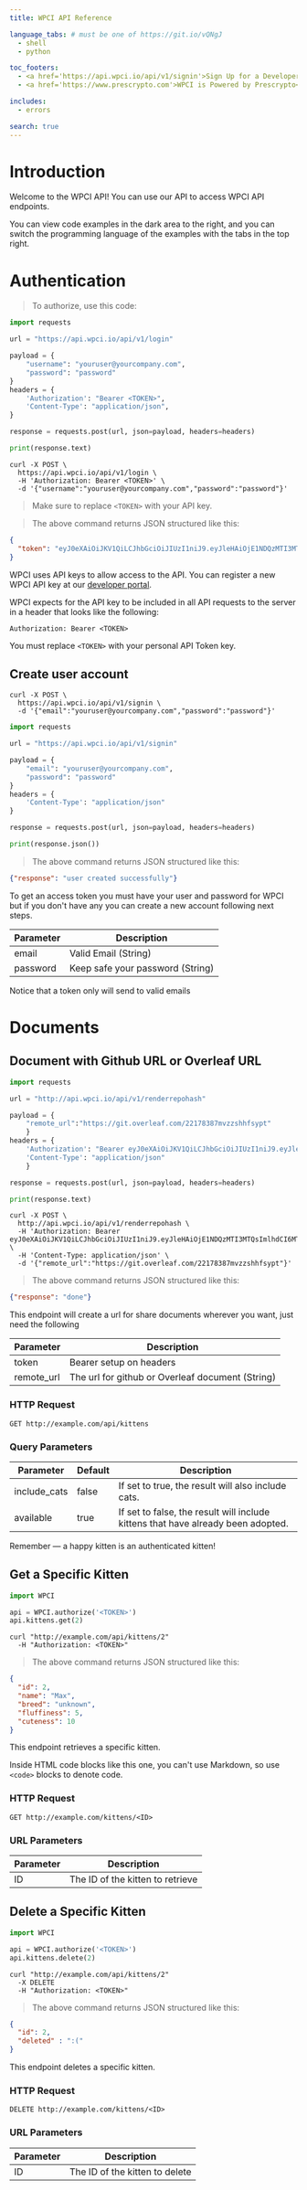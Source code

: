 ```yaml
---
title: WPCI API Reference

language_tabs: # must be one of https://git.io/vQNgJ
  - shell
  - python

toc_footers:
  - <a href='https://api.wpci.io/api/v1/signin'>Sign Up for a Developer Key</a>
  - <a href='https://www.prescrypto.com'>WPCI is Powered by Prescrypto</a>

includes:
  - errors

search: true
---
```


# Introduction

Welcome to the WPCI API! You can use our API to access WPCI API endpoints.

You can view code examples in the dark area to the right, and you can switch the programming language of the examples with the tabs in the top right.


# Authentication

> To authorize, use this code:

```python
import requests

url = "https://api.wpci.io/api/v1/login"

payload = {
    "username": "youruser@yourcompany.com",
    "password": "password"
}
headers = {
    'Authorization': "Bearer <TOKEN>",
    'Content-Type': "application/json",
}

response = requests.post(url, json=payload, headers=headers)

print(response.text)
```

```shell
curl -X POST \
  https://api.wpci.io/api/v1/login \
  -H 'Authorization: Bearer <TOKEN>' \
  -d '{"username":"youruser@yourcompany.com","password":"password"}'
```


> Make sure to replace `<TOKEN>` with your API key.


> The above command returns JSON structured like this:

```json
{
  "token": "eyJ0eXAiOiJKV1QiLCJhbGciOiJIUzI1niJ9.eyJleHAiOjE1NDQzMTI3MTQsImlhdCI6MTU0NDIyMjcxNCwidXNlcm5hbWUiOiJqZXN1cyt0ZXN0QHByZXNjcnlwdG8uY29tIiwicGFzc3dvcmQiOiJhZG1pbjEyMzQifQ.oJGDZuVQbiUrw2j3eGZW_liyV9kWUQKGAlIMszIEwSc"
}
```

WPCI uses API keys to allow access to the API. You can register a new WPCI API key at our [developer portal](https://).

WPCI expects for the API key to be included in all API requests to the server in a header that looks like the following:

`Authorization: Bearer <TOKEN>`

<aside class="notice">
You must replace <code><span><</span>TOKEN></code> with your personal API Token key.
</aside>

## Create user account

```shell
curl -X POST \
  https://api.wpci.io/api/v1/signin \
  -d '{"email":"youruser@yourcompany.com","password":"password"}'
```

```python
import requests

url = "https://api.wpci.io/api/v1/signin"

payload = {
    "email": "youruser@yourcompany.com",
    "password": "password"
}
headers = {
    'Content-Type': "application/json"
}

response = requests.post(url, json=payload, headers=headers)

print(response.json())
```

> The above command returns JSON structured like this:

```json
{"response": "user created successfully"}
```

To get an access token you must have your user and password for WPCI but if you don't have any you can create a new account following next steps.


Parameter | Description
--------- | -----------
email | Valid Email (String)
password | Keep safe your password (String)

<aside class="notice">
Notice that a token only will send to valid emails
</aside>


# Documents

## Document with Github URL or Overleaf URL

```python
import requests

url = "http://api.wpci.io/api/v1/renderrepohash"

payload = {
    "remote_url":"https://git.overleaf.com/22178387mvzzshhfsypt"
    }
headers = {
    'Authorization': "Bearer eyJ0eXAiOiJKV1QiLCJhbGciOiJIUzI1niJ9.eyJleHAiOjE1NDQzMTI3MTQsImlhdCI6MTU0NDIyMjcxNCwidXNlcm5hbWUiOiJqZXN1cyt0ZXN0QHByZXNjcnlwdG8uY29tIiwicGFzc3dvcmQiOiJhZG1pbjEyMzQifQ.oJGDZuVQbiUrw2j3eGZW_liyV9kWUQKGAlIMszIEwSc",
    'Content-Type': "application/json"
    }

response = requests.post(url, json=payload, headers=headers)

print(response.text)
```

```shell
curl -X POST \
  http://api.wpci.io/api/v1/renderrepohash \
  -H 'Authorization: Bearer eyJ0eXAiOiJKV1QiLCJhbGciOiJIUzI1niJ9.eyJleHAiOjE1NDQzMTI3MTQsImlhdCI6MTU0NDIyMjcxNCwidXNlcm5hbWUiOiJqZXN1cyt0ZXN0QHByZXNjcnlwdG8uY29tIiwicGFzc3dvcmQiOiJhZG1pbjEyMzQifQ.oJGDZuVQbiUrw2j3eGZW_liyV9kWUQKGAlIMszIEwSc' \
  -H 'Content-Type: application/json' \
  -d '{"remote_url":"https://git.overleaf.com/22178387mvzzshhfsypt"}'
```


> The above command returns JSON structured like this:

```json
{"response": "done"}
```

This endpoint will create a url for share documents wherever you want, just need the following

Parameter | Description
--------- | -----------
token | Bearer <Token> setup on headers
remote_url | The url for github or Overleaf document (String)


### HTTP Request

`GET http://example.com/api/kittens`

### Query Parameters

Parameter | Default | Description
--------- | ------- | -----------
include_cats | false | If set to true, the result will also include cats.
available | true | If set to false, the result will include kittens that have already been adopted.

<aside class="success">
Remember — a happy kitten is an authenticated kitten!
</aside>

## Get a Specific Kitten

```python
import WPCI

api = WPCI.authorize('<TOKEN>')
api.kittens.get(2)
```

```shell
curl "http://example.com/api/kittens/2"
  -H "Authorization: <TOKEN>"
```


> The above command returns JSON structured like this:

```json
{
  "id": 2,
  "name": "Max",
  "breed": "unknown",
  "fluffiness": 5,
  "cuteness": 10
}
```

This endpoint retrieves a specific kitten.

<aside class="warning">Inside HTML code blocks like this one, you can't use Markdown, so use <code>&lt;code&gt;</code> blocks to denote code.</aside>

### HTTP Request

`GET http://example.com/kittens/<ID>`

### URL Parameters

Parameter | Description
--------- | -----------
ID | The ID of the kitten to retrieve

## Delete a Specific Kitten

```python
import WPCI

api = WPCI.authorize('<TOKEN>')
api.kittens.delete(2)
```

```shell
curl "http://example.com/api/kittens/2"
  -X DELETE
  -H "Authorization: <TOKEN>"
```


> The above command returns JSON structured like this:

```json
{
  "id": 2,
  "deleted" : ":("
}
```

This endpoint deletes a specific kitten.

### HTTP Request

`DELETE http://example.com/kittens/<ID>`

### URL Parameters

Parameter | Description
--------- | -----------
ID | The ID of the kitten to delete

